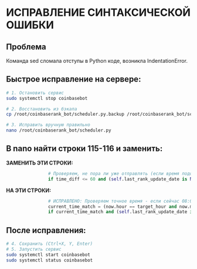 # ИСПРАВЛЕНИЕ СИНТАКСИЧЕСКОЙ ОШИБКИ

## Проблема
Команда sed сломала отступы в Python коде, возникла IndentationError.

## Быстрое исправление на сервере:

```bash
# 1. Остановить сервис
sudo systemctl stop coinbasebot

# 2. Восстановить из бэкапа
cp /root/coinbaserank_bot/scheduler.py.backup /root/coinbaserank_bot/scheduler.py

# 3. Исправить вручную правильно
nano /root/coinbaserank_bot/scheduler.py
```

## В nano найти строки 115-116 и заменить:

**ЗАМЕНИТЬ ЭТИ СТРОКИ:**
```python
                # Проверяем, не пора ли уже отправлять (если время подошло в течение последней минуты)
                if time_diff <= 60 and (self.last_rank_update_date is None or self.last_rank_update_date < today):
```

**НА ЭТИ СТРОКИ:**
```python
                # ИСПРАВЛЕНО: Проверяем точное время - если сейчас 08:01:XX и еще не отправляли сегодня
                current_time_match = (now.hour == target_hour and now.minute == target_minute)
                if current_time_match and (self.last_rank_update_date is None or self.last_rank_update_date < today):
```

## После исправления:
```bash
# 4. Сохранить (Ctrl+X, Y, Enter)
# 5. Запустить сервис
sudo systemctl start coinbasebot
sudo systemctl status coinbasebot
```